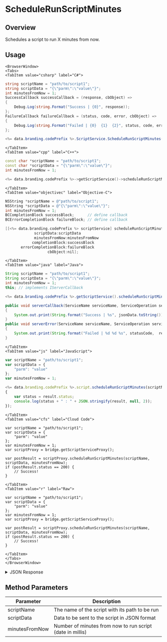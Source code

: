 # ScheduleRunScriptMinutes
## Overview
Schedules a script to run X minutes from now.

<PartialServop service_name="script" operation_name="SCHEDULE_CLOUD_SCRIPT" />

## Usage

```mdx-code-block
<BrowserWindow>
<Tabs>
<TabItem value="csharp" label="C#">
```

```csharp
string scriptName = "path/to/script1";
string scriptData = "{\"parm\":\"value\"}";
int minutesFromNow = 1;
SuccessCallback successCallback = (response, cbObject) =>
{
    Debug.Log(string.Format("Success | {0}", response));
};
FailureCallback failureCallback = (status, code, error, cbObject) =>
{
    Debug.Log(string.Format("Failed | {0}  {1}  {2}", status, code, error));
};

<%= data.branding.codePrefix %>.ScriptService.ScheduleRunScriptMinutes(scriptName, scriptData, minutesFromNow, successCallback, failureCallback);
```

```mdx-code-block
</TabItem>
<TabItem value="cpp" label="C++">
```

```cpp
const char *scriptName = "path/to/script1";
const char *scriptData = "{\"parm\":\"value\"}";
int minutesFromNow = 1;

<%= data.branding.codePrefix %>->getScriptService()->scheduleRunScriptMinutes(scriptName, scriptData, minutesFromNow, this);
```

```mdx-code-block
</TabItem>
<TabItem value="objectivec" label="Objective-C">
```

```objectivec
NSString *scriptName = @"path/to/script1";
NSString *scriptData = @"{\"parm\":\"value\"}";
int minutesFromNow = 1;
BCCompletionBlock successBlock;      // define callback
BCErrorCompletionBlock failureBlock; // define callback

[[<%= data.branding.codePrefix %> scriptService] scheduleRunScriptMinutes:scriptName
             scriptData:scriptData
             minutesFromNow:minutesFromNow
            completionBlock:successBlock
       errorCompletionBlock:failureBlock
                   cbObject:nil];
```

```mdx-code-block
</TabItem>
<TabItem value="java" label="Java">
```

```java
String scriptName = "path/to/script1";
String scriptData = "{\"parm\":\"value\"}";
int minutesFromNow = 1;
this; // implements IServerCallback

<%= data.branding.codePrefix %>.getScriptService().scheduleRunScriptMinutes(scriptName, scriptData, minutesFromNow, this);

public void serverCallback(ServiceName serviceName, ServiceOperation serviceOperation, JSONObject jsonData)
{
    System.out.print(String.format("Success | %s", jsonData.toString()));
}
public void serverError(ServiceName serviceName, ServiceOperation serviceOperation, int statusCode, int reasonCode, String jsonError)
{
    System.out.print(String.format("Failed | %d %d %s", statusCode,  reasonCode, jsonError.toString()));
}
```

```mdx-code-block
</TabItem>
<TabItem value="js" label="JavaScript">
```

```javascript
var scriptName = "path/to/script1";
var scriptData = {
    "parm": "value"
};
var minutesFromNow = 1;

<%= data.branding.codePrefix %>.script.scheduleRunScriptMinutes(scriptName, scriptData, minutesFromNow, result =>
{
	var status = result.status;
	console.log(status + " : " + JSON.stringify(result, null, 2));
});
```

```mdx-code-block
</TabItem>
<TabItem value="cfs" label="Cloud Code">
```

```cfscript
var scriptName = "path/to/script1";
var scriptData = {
    "parm": "value"
};
var minutesFromNow = 1;
var scriptProxy = bridge.getScriptServiceProxy();

var postResult = scriptProxy.scheduleRunScriptMinutes(scriptName, scriptData, minutesFromNow);
if (postResult.status == 200) {
    // Success!
}
```

```mdx-code-block
</TabItem>
<TabItem value="r" label="Raw">
```

```cfscript
var scriptName = "path/to/script1";
var scriptData = {
    "parm": "value"
};
var minutesFromNow = 1;
var scriptProxy = bridge.getScriptServiceProxy();

var postResult = scriptProxy.scheduleRunScriptMinutes(scriptName, scriptData, minutesFromNow);
if (postResult.status == 200) {
    // Success!
}
```

```mdx-code-block
</TabItem>
</Tabs>
</BrowserWindow>
```

<details>
<summary>JSON Response</summary>

```json
{
    "status": 200,
    "data": {
        "result": {},
        "scriptName": "testScript",
        "jobId": "48266b95-d197-464d-bb6b-da70aa1e22a9",
        "runState": "Scheduled",
        "description": null,
        "gameId": "10170",
        "runEndTime": 0,
        "parameters": {
            "testParm1": 1
        },
        "runStartTime": 0,
        "scheduledStartTime": 1437576422378
    }
}
```
</details>

## Method Parameters
Parameter | Description
--------- | -----------
scriptName | The name of the script with its path to be run
scriptData | Data to be sent to the script in JSON format
minutesFromNow | Number of minutes from now to run script (date in millis)


